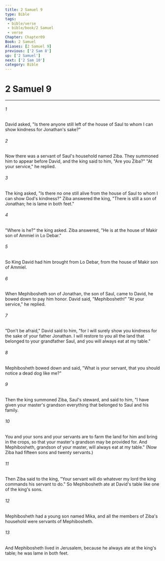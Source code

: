 ```yaml
---
title: 2 Samuel 9
type: Bible
tags:
 - bible/verse
 - bible/book/2 Samuel
 - verse
Chapter: Chapter09
Book: 2 Samuel
Aliases: [2 Samuel 9]
previous: ['2 Sam 8']
up: ['2 Samuel']
next: ['2 Sam 10']
category: Bible
---
```

# 2 Samuel 9

***


###### 1 
David asked, "Is there anyone still left of the house of Saul to whom I can show kindness for Jonathan's sake?" 

###### 2 
Now there was a servant of Saul's household named Ziba. They summoned him to appear before David, and the king said to him, "Are you Ziba?" "At your service," he replied. 

###### 3 
The king asked, "Is there no one still alive from the house of Saul to whom I can show God's kindness?" Ziba answered the king, "There is still a son of Jonathan; he is lame in both feet." 

###### 4 
"Where is he?" the king asked. Ziba answered, "He is at the house of Makir son of Ammiel in Lo Debar." 

###### 5 
So King David had him brought from Lo Debar, from the house of Makir son of Ammiel. 

###### 6 
When Mephibosheth son of Jonathan, the son of Saul, came to David, he bowed down to pay him honor. David said, "Mephibosheth!" "At your service," he replied. 

###### 7 
"Don't be afraid," David said to him, "for I will surely show you kindness for the sake of your father Jonathan. I will restore to you all the land that belonged to your grandfather Saul, and you will always eat at my table." 

###### 8 
Mephibosheth bowed down and said, "What is your servant, that you should notice a dead dog like me?" 

###### 9 
Then the king summoned Ziba, Saul's steward, and said to him, "I have given your master's grandson everything that belonged to Saul and his family. 

###### 10 
You and your sons and your servants are to farm the land for him and bring in the crops, so that your master's grandson may be provided for. And Mephibosheth, grandson of your master, will always eat at my table." (Now Ziba had fifteen sons and twenty servants.) 

###### 11 
Then Ziba said to the king, "Your servant will do whatever my lord the king commands his servant to do." So Mephibosheth ate at David's table like one of the king's sons. 

###### 12 
Mephibosheth had a young son named Mika, and all the members of Ziba's household were servants of Mephibosheth. 

###### 13 
And Mephibosheth lived in Jerusalem, because he always ate at the king's table; he was lame in both feet. 
